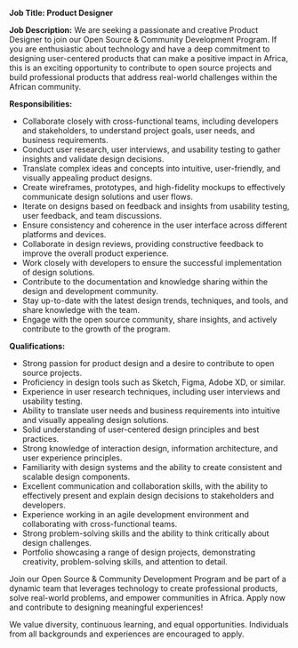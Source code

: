 **Job Title: Product Designer**

**Job Description:**
We are seeking a passionate and creative Product Designer to join our Open Source & Community Development Program. If you are enthusiastic about technology and have a deep commitment to designing user-centered products that can make a positive impact in Africa, this is an exciting opportunity to contribute to open source projects and build professional products that address real-world challenges within the African community.

**Responsibilities:**
- Collaborate closely with cross-functional teams, including developers and stakeholders, to understand project goals, user needs, and business requirements.
- Conduct user research, user interviews, and usability testing to gather insights and validate design decisions.
- Translate complex ideas and concepts into intuitive, user-friendly, and visually appealing product designs.
- Create wireframes, prototypes, and high-fidelity mockups to effectively communicate design solutions and user flows.
- Iterate on designs based on feedback and insights from usability testing, user feedback, and team discussions.
- Ensure consistency and coherence in the user interface across different platforms and devices.
- Collaborate in design reviews, providing constructive feedback to improve the overall product experience.
- Work closely with developers to ensure the successful implementation of design solutions.
- Contribute to the documentation and knowledge sharing within the design and development community.
- Stay up-to-date with the latest design trends, techniques, and tools, and share knowledge with the team.
- Engage with the open source community, share insights, and actively contribute to the growth of the program.

**Qualifications:**
- Strong passion for product design and a desire to contribute to open source projects.
- Proficiency in design tools such as Sketch, Figma, Adobe XD, or similar.
- Experience in user research techniques, including user interviews and usability testing.
- Ability to translate user needs and business requirements into intuitive and visually appealing design solutions.
- Solid understanding of user-centered design principles and best practices.
- Strong knowledge of interaction design, information architecture, and user experience principles.
- Familiarity with design systems and the ability to create consistent and scalable design components.
- Excellent communication and collaboration skills, with the ability to effectively present and explain design decisions to stakeholders and developers.
- Experience working in an agile development environment and collaborating with cross-functional teams.
- Strong problem-solving skills and the ability to think critically about design challenges.
- Portfolio showcasing a range of design projects, demonstrating creativity, problem-solving skills, and attention to detail.

Join our Open Source & Community Development Program and be part of a dynamic team that leverages technology to create professional products, solve real-world problems, and empower communities in Africa. Apply now and contribute to designing meaningful experiences!

We value diversity, continuous learning, and equal opportunities. Individuals from all backgrounds and experiences are encouraged to apply.